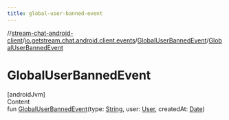 ```yaml
---
title: global-user-banned-event
---
```

//[stream-chat-android-client](../../../index.md)/[io.getstream.chat.android.client.events](../index.md)/[GlobalUserBannedEvent](index.md)/[GlobalUserBannedEvent](GlobalUserBannedEvent.md)



# GlobalUserBannedEvent  
[androidJvm]  
Content  
fun [GlobalUserBannedEvent](GlobalUserBannedEvent.md)(type: [String](https://kotlinlang.org/api/latest/jvm/stdlib/kotlin/-string/index.html), user: [User](../../io.getstream.chat.android.client.models/User/index.md), createdAt: [Date](https://developer.android.com/reference/kotlin/java/util/Date.html))  



